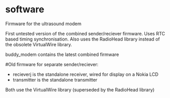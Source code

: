# software
Firmware for the ultrasound modem

First untested version of the combined sender/reciever firmware.
Uses RTC based timing synchronisation.
Also uses the RadioHead library instead of the obsolete VirtualWire library.

buddy_modem contains the latest combined firmware

#Old firmware for separate sender/reciever:

- recieverj is the standalone receiver, wired for display on a Nokia LCD
- transmitter is the standalone transmitter

Both use the VirtualWire library (superseded by the RadioHead library)

